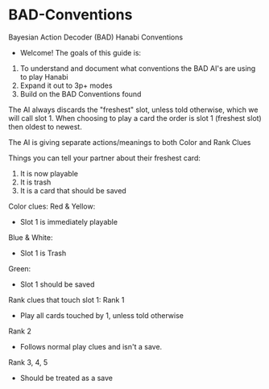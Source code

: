 # BAD-Conventions
Bayesian Action Decoder (BAD) Hanabi Conventions

* Welcome! The goals of this guide is:
1. To understand and document what conventions the BAD AI's are using to play Hanabi
2. Expand it out to 3p+ modes
3. Build on the BAD Conventions found

The AI always discards the "freshest" slot, unless told otherwise, which we will call slot 1. 
When choosing to play a card the order is slot 1 (freshest slot) then oldest to newest.

The AI is giving separate actions/meanings to both Color and Rank Clues

Things you can tell your partner about their freshest card:
1. It is now playable
2. It is trash
3. It is a card that should be saved

Color clues:
Red & Yellow: 
* Slot 1 is immediately playable

Blue & White: 
* Slot 1 is Trash

Green: 
* Slot 1 should be saved

Rank clues that touch slot 1:
Rank 1
* Play all cards touched by 1, unless told otherwise

Rank 2
* Follows normal play clues and isn't a save. 

Rank 3, 4, 5
* Should be treated as a save 
